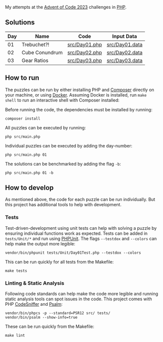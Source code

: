 My attempts at the [Advent of Code 2023](https://adventofcode.com/2023) challenges in [PHP](https://www.php.net).

## Solutions

| Day | Name            | Code                             | Input Data                                                                                                                                                                                                                                  |
|-----|-----------------|----------------------------------|------------------------------------
| 01  | Trebuchet?!     | [src/Day01.php](./src/Day01.php) | [src/Day01.data](./src/Day01.data)
| 02  | Cube Conundrum  | [src/Day02.php](./src/Day02.php) | [src/Day02.data](./src/Day02.data)
| 03  | Gear Ratios     | [src/Day03.php](./src/Day03.php) | [src/Day03.data](./src/Day03.data)

## How to run

The puzzles can be run by either installing PHP and [Composer](https://getcomposer.org) directly on your machine, or using [Docker](https://www.docker.com/get-started/). Assuming Docker is installed, run `make shell` to run an interactive shell with Composer installed:

Before running the code, the dependencies must be installed by running:

```shell
composer install
```

All puzzles can be executed by running:

```shell
php src/main.php
```

Individual puzzles can be executed by adding the day-number:

```shell
php src/main.php 01
```

The solutions can be benchmarked by adding the flag `-b`:

```shell
php src/main.php 01 -b
```

## How to develop

As mentioned above, the code for each puzzle can be run individually. But this project has additional tools to help with development.

### Tests

Test-driven-development using unit tests can help with solving a puzzle by ensuring individual functions work as expected. Tests can be added in `tests/Unit/*` and run using [PHPUnit](http://phpunit.de). The flags `--testdox` and `--colors` can help make the output more legible:

```shell
vendor/bin/phpunit tests/Unit/Day01Test.php --testdox --colors
```

This can be run quickly for all tests from the Makefile:

```shell
make tests
```

### Linting & Static Analysis

Following code standards can help make the code more legible and running static analysis tools can spot issues in the code. This project comes with PHP [CodeSniffer](https://github.com/squizlabs/PHP_CodeSniffer) and [Psalm](https://psalm.dev):

```shell
vendor/bin/phpcs -p --standard=PSR12 src/ tests/
vendor/bin/psalm --show-info=true
```

These can be run quickly from the Makefile:

```shell
make lint
```

